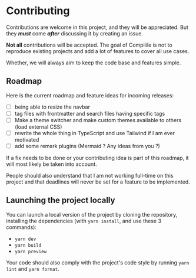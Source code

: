 # Contributing

Contributions are welcome in this project, and they will be appreciated. But they **_must_** come **_after_** discussing it by creating an issue.

**Not all** contributions will be accepted. The goal of Compiiile is not to reproduce existing projects and add a lot of features to cover all use cases.

Whether, we will always aim to keep the code base and features simple.

## Roadmap

Here is the current roadmap and feature ideas for incoming releases:

-   [ ] being able to resize the navbar
-   [ ] tag files with frontmatter and search files having specific tags
-   [ ] Make a theme switcher and make custom themes available to others (load external CSS)
-   [ ] rewrite the whole thing in TypeScript and use Tailwind if I am ever motivated
-   [ ] add some remark plugins (Mermaid ? Any ideas from you ?)

If a fix needs to be done or your contributing idea is part of this roadmap, it will most likely be taken into account.

People should also understand that I am not working full-time on this project and that deadlines will never be set for a feature to be implemented.

## Launching the project locally

You can launch a local version of the project by cloning the repository, installing the dependencies (with `yarn install`, and use these 3 commands):

-   `yarn dev`
-   `yarn build`
-   `yarn preview`

Your code should also comply with the project's code style by running `yarn lint` and `yarn format`.
